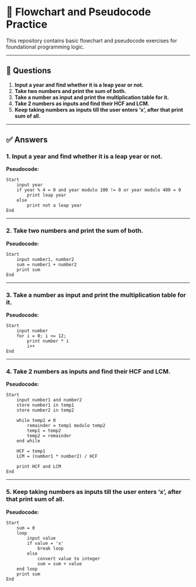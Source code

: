# 📘 Flowchart and Pseudocode Practice

This repository contains basic flowchart and pseudocode exercises for foundational programming logic.

---

## 📌 Questions

1. **Input a year and find whether it is a leap year or not.**
2. **Take two numbers and print the sum of both.**
3. **Take a number as input and print the multiplication table for it.**
4. **Take 2 numbers as inputs and find their HCF and LCM.**
5. **Keep taking numbers as inputs till the user enters ‘x’, after that print sum of all.**

---

## ✅ Answers

### 1. Input a year and find whether it is a leap year or not.

**Pseudocode:**

```
Start
    input year
    if year % 4 = 0 and year modulo 100 != 0 or year modulo 400 = 0
        print leap year
    else
        print not a leap year
End
```

---

### 2. Take two numbers and print the sum of both.

**Pseudocode:**

```
Start
    input number1, number2
    sum = number1 + number2
    print sum
End
```

---

### 3. Take a number as input and print the multiplication table for it.

**Pseudocode:**

```
Start
    input number
    for i = 0; i <= 12;
        print number * i
        i++
End
```

---

### 4. Take 2 numbers as inputs and find their HCF and LCM.

**Pseudocode:**

```
Start
    input number1 and number2
    store number1 in temp1
    store number2 in temp2

    while temp2 ≠ 0
        remainder = temp1 modulo temp2
        temp1 = temp2
        temp2 = remainder
    end while

    HCF = temp1
    LCM = (number1 * number2) / HCF

    print HCF and LCM
End
```

---

### 5. Keep taking numbers as inputs till the user enters ‘x’, after that print sum of all.

**Pseudocode:**

```
Start
    sum = 0
    loop
        input value
        if value = 'x'
            break loop
        else
            convert value to integer
            sum = sum + value
    end loop
    print sum
End
```
